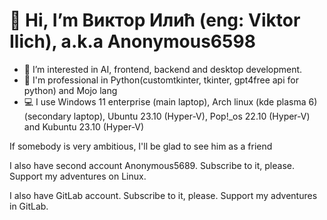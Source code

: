 # 👋 Hi, I’m Виктор Илић (eng: Viktor Ilich), a.k.a Anonymous6598
- 👀 I’m interested in AI, frontend, backend and desktop development.
- 🦾 I'm professional in Python(customtkinter, tkinter, gpt4free api for python) and Mojo lang
- 💻 I use Windows 11 enterprise (main laptop), Arch linux (kde plasma 6) (secondary laptop), Ubuntu 23.10 (Hyper-V), Pop!_os 22.10 (Hyper-V) and Kubuntu 23.10 (Hyper-V)

If somebody is very ambitious, I'll be glad to see him as a friend

I also have second account Anonymous5689. Subscribe to it, please. Support my adventures on Linux.

I also have GitLab account. Subscribe to it, please. Support my adventures in GitLab.
